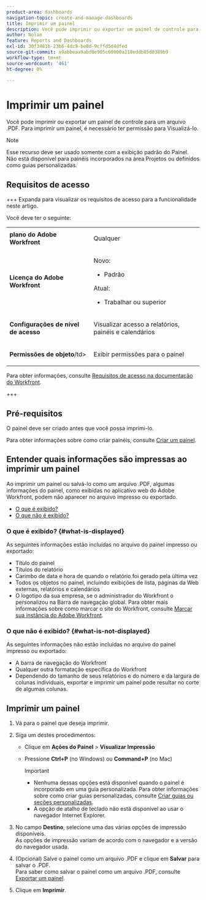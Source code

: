 ```yaml
---
product-area: dashboards
navigation-topic: create-and-manage-dashboards
title: Imprimir um painel
description: Você pode imprimir ou exportar um painel de controle para um arquivo .PDF. Para imprimir um painel, é necessário ter permissão para Visualizá-lo.
author: Nolan
feature: Reports and Dashboards
exl-id: 30f3481b-23b6-4dc9-be0d-9cffd5d4dfed
source-git-commit: a9abbeaa9abd0e905c60000a218eddb85d0389b9
workflow-type: tm+mt
source-wordcount: '461'
ht-degree: 0%

---
```


# Imprimir um painel

<!-- Audited: 1/2025 -->

Você pode imprimir ou exportar um painel de controle para um arquivo .PDF. Para imprimir um painel, é necessário ter permissão para Visualizá-lo.

>[!NOTE]
>
>Esse recurso deve ser usado somente com a exibição padrão do Painel. Não está disponível para painéis incorporados na área Projetos ou definidos como guias personalizadas.

## Requisitos de acesso

+++ Expanda para visualizar os requisitos de acesso para a funcionalidade neste artigo.

Você deve ter o seguinte:

<table style="table-layout:auto"> 
 <col> 
 <col> 
 <tbody> 
  <tr> 
   <td role="rowheader"><strong>plano do Adobe Workfront</strong></td> 
   <td> <p>Qualquer</p> </td> 
  </tr> 
  <tr> 
   <td role="rowheader"><strong>Licença do Adobe Workfront</strong></td> 
      <td> 
      <p>Novo:</p>
         <ul>
         <li><p>Padrão</p></li>
         </ul>
      <p>Atual:</p>
         <ul>
         <li><p>Trabalhar ou superior</p></li>
         </ul>
   </td>
  </tr> 
  <tr> 
   <td role="rowheader"><strong>Configurações de nível de acesso</strong></td> 
   <td> <p>Visualizar acesso a relatórios, painéis e calendários</p> </td> 
  </tr> 
  <tr> 
   <td role="rowheader"><strong>Permissões de objeto</strong>/td&gt; 
   <td> <p>Exibir permissões para o painel</p> </td> 
  </tr> 
 </tbody> 
</table>

Para obter informações, consulte [Requisitos de acesso na documentação do Workfront](/help/quicksilver/administration-and-setup/add-users/access-levels-and-object-permissions/access-level-requirements-in-documentation.md).

+++

## Pré-requisitos

O painel deve ser criado antes que você possa imprimi-lo.

Para obter informações sobre como criar painéis, consulte [Criar um painel](../../../reports-and-dashboards/dashboards/creating-and-managing-dashboards/create-dashboard.md).

## Entender quais informações são impressas ao imprimir um painel

Ao imprimir um painel ou salvá-lo como um arquivo .PDF, algumas informações do painel, como exibidas no aplicativo web do Adobe Workfront, podem não aparecer no arquivo impresso ou exportado.

* [O que é exibido?](#what-is-displayed)
* [O que não é exibido?](#what-is-not-displayed)

### O que é exibido? {#what-is-displayed}

As seguintes informações estão incluídas no arquivo do painel impresso ou exportado:

* Título do painel
* Títulos do relatório
* Carimbo de data e hora de quando o relatório foi gerado pela última vez
* Todos os objetos no painel, incluindo exibições de lista, páginas da Web externas, relatórios e calendários
* O logotipo da sua empresa, se o administrador do Workfront o personalizou na Barra de navegação global. Para obter mais informações sobre como marcar o site do Workfront, consulte [Marcar sua instância do Adobe Workfront](../../../administration-and-setup/customize-workfront/brand-workfront/brand-your-workfront-instance.md).

### O que não é exibido? {#what-is-not-displayed}

As seguintes informações não estão incluídas no arquivo do painel impresso ou exportado:

* A barra de navegação do Workfront
* Qualquer outra formatação específica do Workfront
* Dependendo do tamanho de seus relatórios e do número e da largura de colunas individuais, exportar e imprimir um painel pode resultar no corte de algumas colunas.

## Imprimir um painel

1. Vá para o painel que deseja imprimir.
1. Siga um destes procedimentos:

   * Clique em **Ações do Painel** > **Visualizar Impressão**

   * Pressione **Ctrl+P** (no Windows) ou **Command+P** (no Mac)

     >[!IMPORTANT]
     >
     >* Nenhuma dessas opções está disponível quando o painel é incorporado em uma guia personalizada. Para obter informações sobre como criar guias personalizadas, consulte [Criar guias ou seções personalizadas](../../../workfront-basics/manage-your-account-and-profile/configuring-your-user-profile/create-custom-tabs.md).
     >* A opção de atalho de teclado não está disponível ao usar o navegador Internet Explorer.

1. No campo **Destino**, selecione uma das várias opções de impressão disponíveis.\
   As opções de impressão variam de acordo com o navegador e a versão do navegador usada.

1. (Opcional) Salve o painel como um arquivo .PDF e clique em **Salvar** para salvar o .PDF.\
   Para saber como salvar o painel como um arquivo .PDF, consulte [Exportar um painel](../../../reports-and-dashboards/dashboards/creating-and-managing-dashboards/export-dashboard.md).

1. Clique em **Imprimir**.
